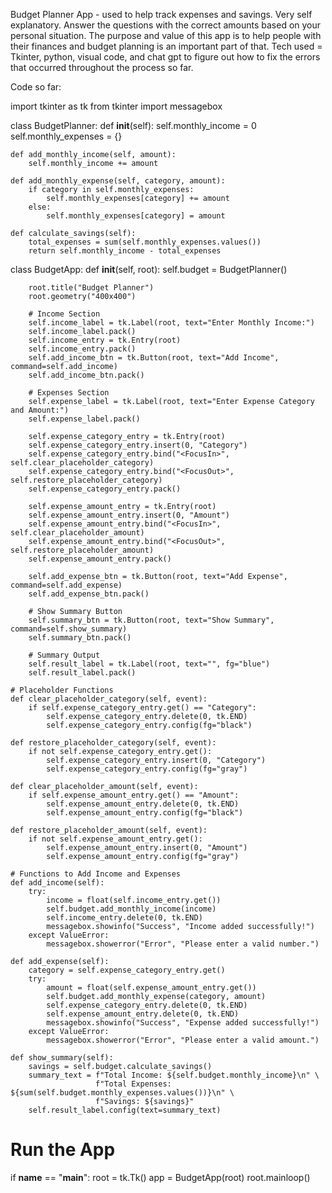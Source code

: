 Budget Planner App - used to help track expenses and savings.
Very self explanatory. Answer the questions with the correct amounts based on your personal situation. 
The purpose and value of this app is to help people with their finances and budget planning is an important part of that.
Tech used = Tkinter, python, visual code, and chat gpt to figure out how to fix the errors that occurred throughout the process so far. 

Code so far:

import tkinter as tk
from tkinter import messagebox

class BudgetPlanner:
    def __init__(self):
        self.monthly_income = 0
        self.monthly_expenses = {}

    def add_monthly_income(self, amount):
        self.monthly_income += amount

    def add_monthly_expense(self, category, amount):
        if category in self.monthly_expenses:
            self.monthly_expenses[category] += amount
        else:
            self.monthly_expenses[category] = amount

    def calculate_savings(self):
        total_expenses = sum(self.monthly_expenses.values())
        return self.monthly_income - total_expenses

class BudgetApp:
    def __init__(self, root):
        self.budget = BudgetPlanner()

        root.title("Budget Planner")
        root.geometry("400x400")

        # Income Section
        self.income_label = tk.Label(root, text="Enter Monthly Income:")
        self.income_label.pack()
        self.income_entry = tk.Entry(root)
        self.income_entry.pack()
        self.add_income_btn = tk.Button(root, text="Add Income", command=self.add_income)
        self.add_income_btn.pack()

        # Expenses Section
        self.expense_label = tk.Label(root, text="Enter Expense Category and Amount:")
        self.expense_label.pack()

        self.expense_category_entry = tk.Entry(root)
        self.expense_category_entry.insert(0, "Category")
        self.expense_category_entry.bind("<FocusIn>", self.clear_placeholder_category)
        self.expense_category_entry.bind("<FocusOut>", self.restore_placeholder_category)
        self.expense_category_entry.pack()

        self.expense_amount_entry = tk.Entry(root)
        self.expense_amount_entry.insert(0, "Amount")
        self.expense_amount_entry.bind("<FocusIn>", self.clear_placeholder_amount)
        self.expense_amount_entry.bind("<FocusOut>", self.restore_placeholder_amount)
        self.expense_amount_entry.pack()

        self.add_expense_btn = tk.Button(root, text="Add Expense", command=self.add_expense)
        self.add_expense_btn.pack()

        # Show Summary Button
        self.summary_btn = tk.Button(root, text="Show Summary", command=self.show_summary)
        self.summary_btn.pack()

        # Summary Output
        self.result_label = tk.Label(root, text="", fg="blue")
        self.result_label.pack()

    # Placeholder Functions
    def clear_placeholder_category(self, event):
        if self.expense_category_entry.get() == "Category":
            self.expense_category_entry.delete(0, tk.END)
            self.expense_category_entry.config(fg="black")

    def restore_placeholder_category(self, event):
        if not self.expense_category_entry.get():
            self.expense_category_entry.insert(0, "Category")
            self.expense_category_entry.config(fg="gray")

    def clear_placeholder_amount(self, event):
        if self.expense_amount_entry.get() == "Amount":
            self.expense_amount_entry.delete(0, tk.END)
            self.expense_amount_entry.config(fg="black")

    def restore_placeholder_amount(self, event):
        if not self.expense_amount_entry.get():
            self.expense_amount_entry.insert(0, "Amount")
            self.expense_amount_entry.config(fg="gray")

    # Functions to Add Income and Expenses
    def add_income(self):
        try:
            income = float(self.income_entry.get())
            self.budget.add_monthly_income(income)
            self.income_entry.delete(0, tk.END)
            messagebox.showinfo("Success", "Income added successfully!")
        except ValueError:
            messagebox.showerror("Error", "Please enter a valid number.")

    def add_expense(self):
        category = self.expense_category_entry.get()
        try:
            amount = float(self.expense_amount_entry.get())
            self.budget.add_monthly_expense(category, amount)
            self.expense_category_entry.delete(0, tk.END)
            self.expense_amount_entry.delete(0, tk.END)
            messagebox.showinfo("Success", "Expense added successfully!")
        except ValueError:
            messagebox.showerror("Error", "Please enter a valid amount.")

    def show_summary(self):
        savings = self.budget.calculate_savings()
        summary_text = f"Total Income: ${self.budget.monthly_income}\n" \
                       f"Total Expenses: ${sum(self.budget.monthly_expenses.values())}\n" \
                       f"Savings: ${savings}"
        self.result_label.config(text=summary_text)

# Run the App
if __name__ == "__main__":
    root = tk.Tk()
    app = BudgetApp(root)
    root.mainloop()
